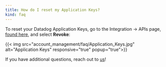 ```yaml
---
title: How do I reset my Application Keys?
kind: faq
---
```


To reset your Datadog Application Keys, go to the Integration -> APIs page, [found here](https://app.datadoghq.com/account/settings#api), and select **Revoke**:

{{< img src="account_management/faq/Application_Keys.jpg" alt="Application Keys" responsive="true" popup="true">}}

If you have additional questions, reach out to [us](/help)!